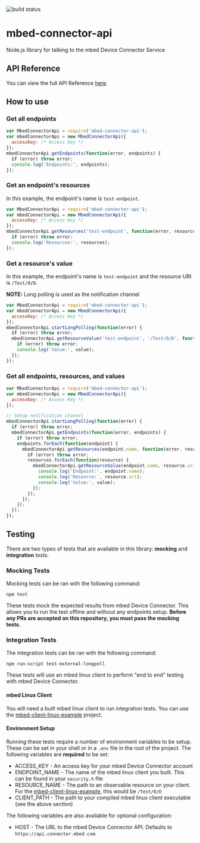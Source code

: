 ![build status](https://travis-ci.org/ARMmbed/mbed-connector-api-node.svg?branch=master)

# mbed-connector-api

Node.js library for talking to the mbed Device Connector Service

## API Reference

You can view the full API Reference [here](docs/API.md).

## How to use

### Get all endpoints

```javascript
var MbedConnectorApi = require('mbed-connector-api');
var mbedConnectorApi = new MbedConnectorApi({
  accessKey: /* Access Key */
});
mbedConnectorApi.getEndpoints(function(error, endpoints) {
  if (error) throw error;
  console.log('Endpoints:', endpoints);
});
```

### Get an endpoint's resources
In this example, the endpoint's name is `test-endpoint`.

```javascript
var MbedConnectorApi = require('mbed-connector-api');
var mbedConnectorApi = new MbedConnectorApi({
  accessKey: /* Access Key */
});
mbedConnectorApi.getResources('test-endpoint', function(error, resources) {
  if (error) throw error;
  console.log('Resources:', resources);
});
```

### Get a resource's value
In this example, the endpoint's name is `test-endpoint` and the resource URI is `/Test/0/D`.

**NOTE:** Long polling is used as the notification channel

```javascript
var MbedConnectorApi = require('mbed-connector-api');
var mbedConnectorApi = new MbedConnectorApi({
  accessKey: /* Access Key */
});
mbedConnectorApi.startLongPolling(function(error) {
  if (error) throw error;
  mbedConnectorApi.getResourceValue('test-endpoint', '/Test/0/D', function(error, value) {
    if (error) throw error;
    console.log('Value:', value);
  });
});
```

### Get all endpoints, resources, and values
```javascript
var MbedConnectorApi = require('mbed-connector-api');
var mbedConnectorApi = new MbedConnectorApi({
  accessKey: /* Access Key */
});

// Setup notification channel
mbedConnectorApi.startLongPolling(function(error) {
  if (error) throw error;
  mbedConnectorApi.getEndpoints(function(error, endpoints) {
    if (error) throw error;
    endpoints.forEach(function(endpoint) {
      mbedConnectorApi.getResources(endpoint.name, function(error, resources) {
        if (error) throw error;
        resources.forEach(function(resource) {
          mbedConnectorApi.getResourceValue(endpoint.name, resource.uri, function(error, value) {
            console.log('Endpoint:', endpoint.name);
            console.log('Resource:', resource.uri);
            console.log('Value:', value);
          });
        });
      });
    });
  });
});
```

## Testing
There are two types of tests that are available in this library: **mocking** and **integration** tests.

### Mocking Tests
Mocking tests can be ran with the following command:

```
npm test
```

These tests mock the expected results from mbed Device Connector. This allows you to run the test offline and without any endpoints setup. **Before any PRs are accepted on this repository, you must pass the mocking tests.**

### Integration Tests
The integration tests can be ran with the following command:

```
npm run-script test-external-longpoll
```

These tests will use an mbed linux client to perform "end to end" testing with mbed Device Connector.

#### mbed Linux Client

You will need a built mbed linux client to run integration tests. You can use the [mbed-client-linux-example](https://github.com/ARMmbed/mbed-client-linux-example) project.

#### Environment Setup
Running these tests require a number of environment variables to be setup. These can be set in your shell or in a `.env` file in the root of the project. The following variables are **required** to be set:

- ACCESS_KEY - An access key for your mbed Device Connector account
- ENDPOINT_NAME - The name of the mbed linux client you built. This can be found in your `security.h` file
- RESOURCE_NAME - The path to an observable resource on your client. For the [mbed-client-linux-example](https://github.com/ARMmbed/mbed-client-linux-example), this would be `/Test/0/D`
- CLIENT_PATH - The path to your compiled mbed linux client executable (see the above section)

The following variables are also available for optional configuration:

- HOST - The URL to the mbed Device Connector API. Defaults to `https://api.connector.mbed.com`.


